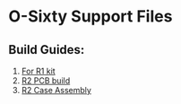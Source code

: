 # O-Sixty Support Files

## Build Guides:
1. [For R1 kit](build-guide-r1.md)
2. [R2 PCB build](build-guide-r2.md)
3. [R2 Case Assembly](build-guide-r2-assembly.md)